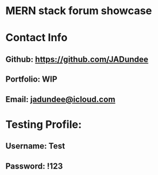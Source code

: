 # MERN stack forum showcase
# Contact Info
## Github: https://github.com/JADundee
## Portfolio: WIP
## Email: jadundee@icloud.com

# Testing Profile:
## Username: Test
## Password: !123